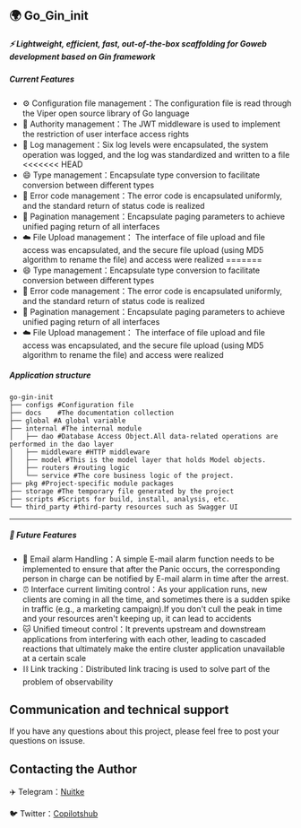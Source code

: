 ## 🌍 Go_Gin_init

##### ⚡️ Lightweight, efficient, fast, out-of-the-box scaffolding for Goweb development based on Gin framework

##### Current Features

- ⚙️ Configuration file management：The configuration file is read through the Viper open source library of Go language
- 🔐 Authority management：The JWT middleware is used to implement the restriction of user interface access rights
- 📒 Log management：Six log levels were encapsulated, the system operation was logged, and the log was standardized and written to a file
<<<<<<< HEAD
-  😄 Type management：Encapsulate type conversion to facilitate conversion between different types
-  🙅 Error code management：The error code is encapsulated uniformly, and the standard return of status code is realized
-  📁 Pagination management：Encapsulate paging parameters to achieve unified paging return of all interfaces
-  ☁️ File Upload management： The interface of file upload and file access was encapsulated, and the secure file upload (using MD5 algorithm to rename the file) and access were realized
=======
- 😄 Type management：Encapsulate type conversion to facilitate conversion between different types
- 🙅 Error code management：The error code is encapsulated uniformly, and the standard return of status code is realized
- 📁 Pagination management：Encapsulate paging parameters to achieve unified paging return of all interfaces
- ☁️ File Upload management： The interface of file upload and file access was encapsulated, and the secure file upload (using MD5 algorithm to rename the file) and access were realized


##### Application structure

```shell
go-gin-init
├── configs #Configuration file
├── docs	#The documentation collection
├── global #A global variable
├── internal #The internal module
│   ├── dao #Database Access Object.All data-related operations are performed in the dao layer
│   ├── middleware #HTTP middleware
│   ├── model #This is the model layer that holds Model objects.
│   ├── routers #routing logic
│   └── service #The core business logic of the project.
├── pkg #Project-specific module packages
├── storage #The temporary file generated by the project
├── scripts #Scripts for build, install, analysis, etc.
└── third_party #third-party resources such as Swagger UI
```



----

##### 🚗 Future Features

- 📧 Email alarm Handling：A simple E-mail alarm function needs to be implemented to ensure that after the Panic occurs, the corresponding person in charge can be notified by E-mail alarm in time after the arrest.
- ⏰ Interface current limiting control：As your application runs, new clients are coming in all the time, and sometimes there is a sudden spike in traffic (e.g., a marketing campaign).If you don't cull the peak in time and your resources aren't keeping up, it can lead to accidents
- 🐱 Unified timeout control：It prevents upstream and downstream applications from interfering with each other, leading to cascaded reactions that ultimately make the entire cluster application unavailable at a certain scale
- ⛓️ Link tracking：Distributed link tracing is used to solve part of the problem of observability

## Communication and technical support

If you have any questions about this project, please feel free to post your questions on issuse.

## Contacting the Author

✈️ Telegram：[Nuitke](https://t.me/nuitke)


🐦 Twitter：[Copilotshub](https://twitter.com/copilotshub)



